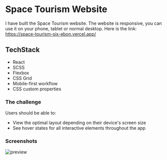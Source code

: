 # Space Tourism Website

I have built the Space Tourism website. The website is responsive, you can use it on your phone, tablet or normal desktop.
Here is the link: https://space-tourism-six-ebon.vercel.app/

## TechStack

- React
- SCSS
- Flexbox
- CSS Grid
- Mobile-first workflow
- CSS custom properties

### The challenge

Users should be able to:

- View the optimal layout depending on their device's screen size
- See hover states for all interactive elements throughout the app

### Screenshots

![preview](https://github.com/sashameniakin/space-tourism/assets/110241401/8c9b516e-a7c1-48fe-95d6-bcf25ccc285b)

